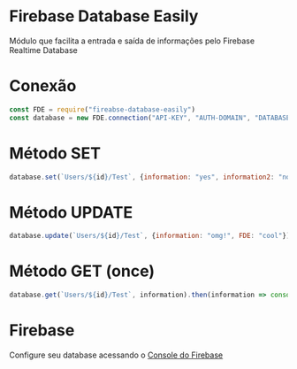 # Firebase Database Easily
Módulo que facilita a entrada e saída de informações pelo Firebase Realtime Database

# Conexão
```js
const FDE = require("fireabse-database-easily")
const database = new FDE.connection("API-KEY", "AUTH-DOMAIN", "DATABASE-URL", "PROJECT-ID", "STORAGE-BUCKET", "MESSAGING-SENDER-ID", "ID")
```

# Método SET
```js
database.set(`Users/${id}/Test`, {information: "yes", information2: "not"})
```

# Método UPDATE
```js
database.update(`Users/${id}/Test`, {information: "omg!", FDE: "cool"})
```

# Método GET (once)
```js
database.get(`Users/${id}/Test`, information).then(information => console.log(information)) //omg!
```

# Firebase
Configure seu database acessando o [Console do Firebase](https://console.firebase.google.com)
